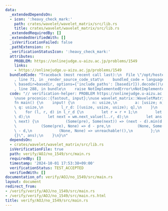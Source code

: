 ```yaml
---
data:
  _extendedDependsOn:
  - icon: ':heavy_check_mark:'
    path: crates/wavelet/wavelet_matrix/src/lib.rs
    title: crates/wavelet/wavelet_matrix/src/lib.rs
  _extendedRequiredBy: []
  _extendedVerifiedWith: []
  _isVerificationFailed: false
  _pathExtension: rs
  _verificationStatusIcon: ':heavy_check_mark:'
  attributes:
    PROBLEM: https://onlinejudge.u-aizu.ac.jp/problems/1549
    links:
    - https://onlinejudge.u-aizu.ac.jp/problems/1549
  bundledCode: "Traceback (most recent call last):\n  File \"/opt/hostedtoolcache/Python/3.10.15/x64/lib/python3.10/site-packages/onlinejudge_verify/documentation/build.py\"\
    , line 71, in _render_source_code_stat\n    bundled_code = language.bundle(stat.path,\
    \ basedir=basedir, options={'include_paths': [basedir]}).decode()\n  File \"/opt/hostedtoolcache/Python/3.10.15/x64/lib/python3.10/site-packages/onlinejudge_verify/languages/rust.py\"\
    , line 288, in bundle\n    raise NotImplementedError\nNotImplementedError\n"
  code: "// verification-helper: PROBLEM https://onlinejudge.u-aizu.ac.jp/problems/1549\n\
    \nuse proconio::{fastout, input};\nuse wavelet_matrix::WaveletMatrix;\n\n#[fastout]\n\
    fn main() {\n    input! {\n        n: usize,\n        a: [usize; n],\n       \
    \ q: usize,\n        l_r_d: [(usize, usize, usize); q],\n    }\n    let wm = WaveletMatrix::new(&a);\n\
    \    for (l, r, d) in l_r_d {\n        let r = r + 1;\n        let pre = wm.prev_value(l..r,\
    \ d);\n        let next = wm.next_value(l..r, d);\n        let ans = match (pre,\
    \ next) {\n            (Some(pre), Some(next)) => (next - d).min(d - pre),\n \
    \           (Some(pre), None) => d - pre,\n            (None, Some(next)) => next\
    \ - d,\n            (None, None) => unreachable!(),\n        };\n        println!(\"\
    {}\", ans);\n    }\n}\n"
  dependsOn:
  - crates/wavelet/wavelet_matrix/src/lib.rs
  isVerificationFile: true
  path: verify/AOJ/no_1549/src/main.rs
  requiredBy: []
  timestamp: '2024-10-01 17:53:38+09:00'
  verificationStatus: TEST_ACCEPTED
  verifiedWith: []
documentation_of: verify/AOJ/no_1549/src/main.rs
layout: document
redirect_from:
- /verify/verify/AOJ/no_1549/src/main.rs
- /verify/verify/AOJ/no_1549/src/main.rs.html
title: verify/AOJ/no_1549/src/main.rs
---
```

